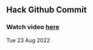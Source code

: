 
 ## Hack Github Commit 
 ### Watch video <a href="https://www.youtube.com">here</a> 
 Tue 23 Aug 2022 
